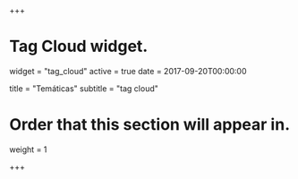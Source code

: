 +++
# Tag Cloud widget.
widget = "tag_cloud"
active = true
date = 2017-09-20T00:00:00

title = "Temáticas"
subtitle = "tag cloud"

# Order that this section will appear in.
weight = 1

+++
